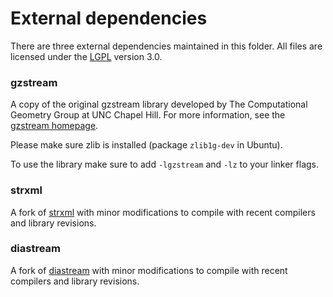 External dependencies
=====================

There are three external dependencies maintained in this folder. All files are licensed under the [LGPL](http://www.gnu.org/licenses/lgpl) version 3.0.

### gzstream ###

A copy of the original gzstream library developed by The Computational Geometry Group at UNC Chapel Hill. For more information, see the [gzstream homepage](http://www.cs.unc.edu/Research/compgeom/gzstream/).

Please make sure zlib is installed (package `zlib1g-dev` in Ubuntu).

To use the library make sure to add `-lgzstream` and `-lz` to your linker flags.

### strxml ###

A fork of [strxml](https://code.google.com/p/strxml/) with minor modifications to compile with recent compilers and library revisions.

### diastream ###

A fork of [diastream](https://code.google.com/p/strxml/) with minor modifications to compile with recent compilers and library revisions.

